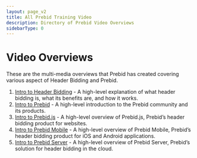 ```yaml
---
layout: page_v2
title: All Prebid Training Video
description: Directory of Prebid Video Overviews
sidebarType: 0
---
```


# Video Overviews

These are the multi-media overviews that Prebid has created covering various aspect of Header Bidding and Prebid.

1. [Intro to Header Bidding](/overview/intro-to-header-bidding-video.html) - A high-level explanation of what header bidding is, what its benefits are, and how it works.
2. [Intro to Prebid](/overview/intro-video.html) - A high-level introduction to the Prebid community and its products.
3. [Intro to Prebid.js](/prebid/prebidjs-video.html) - A high-level overview of Prebid.js, Prebid’s header bidding product for websites.
4. [Intro to Prebid Mobile](/prebid-mobile/prebid-mobile-video.html) - A high-level overview of Prebid Mobile, Prebid’s header bidding product for iOS and Android applications.
4. [Intro to Prebid Server](/prebid-server/overview/prebid-server-overview-video.html) - A high-level overview of Prebid Server, Prebid’s solution for header bidding in the cloud.
